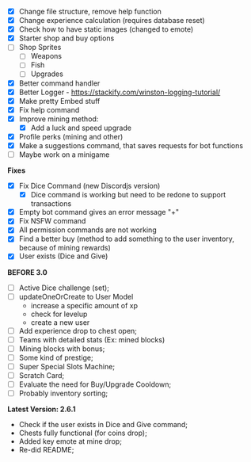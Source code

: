 - [x] Change file structure, remove help function
- [x] Change experience calculation (requires database reset)
- [x] Check how to have static images (changed to emote)
- [x] Starter shop and buy options
- [ ] Shop Sprites
    - [ ] Weapons
    - [ ] Fish
    - [ ] Upgrades
- [x] Better command handler
- [x] Better Logger - https://stackify.com/winston-logging-tutorial/
- [x] Make pretty Embed stuff
- [x] Fix help command
- [x] Improve mining method:
    - [x] Add a luck and speed upgrade
- [x] Profile perks (mining and other)
- [x] Make a suggestions command, that saves requests for bot functions
- [ ] Maybe work on a minigame

**Fixes**
- [x] Fix Dice Command (new Discordjs version)
    - [x] Dice command is working but need to be redone to support transactions
- [x] Empty bot command gives an error message "+"
- [x] Fix NSFW command
- [x] All permission commands are not working
- [x] Find a better buy (method to add something to the user inventory, because of mining rewards)
- [x] User exists (Dice and Give)

**BEFORE 3.0**
- [ ] Active Dice challenge (set);
- [ ] updateOneOrCreate to User Model
    - increase a specific amount of xp
    - check for levelup
    - create a new user
- [ ] Add experience drop to chest open;
- [ ] Teams with detailed stats (Ex: mined blocks)
- [ ] Mining blocks with bonus;
- [ ] Some kind of prestige;
- [ ] Super Special Slots Machine;
- [ ] Scratch Card;
- [ ] Evaluate the need for Buy/Upgrade Cooldown;
- [ ] Probably inventory sorting;

**Latest Version: 2.6.1**
- Check if the user exists in Dice and Give command;
- Chests fully functional (for coins drop);
- Added key emote at mine drop;
- Re-did README;

